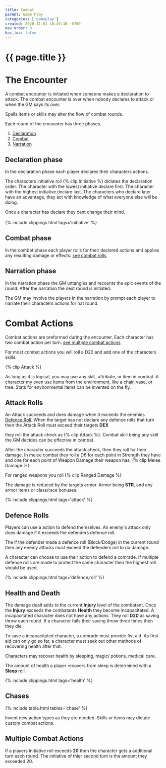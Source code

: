 ```yaml
---
title: Combat
parent: Game Play
categories: ['gameplay']
created: 2020-11-01 10:49:38 -0700
nav_order: 3
has_toc: false
---
```

# {{ page.title }}

# The Encounter

A combat encounter is initiated when someone makes a declaration to attack. The combat encounter is over when nobody declares to attack or when the GM says its over.

Spells items or skills may alter the flow of combat rounds.

Each round of the encounter has three phases.

1. [Declaration](#declaration-phase)
2. [Combat](#combat-phase)
3. [Narration](#narration-phase)

## Declaration phase

In the declaration phase each player declares their characters actions. 

The characters initiative roll {% clip Initiative %} dictates the declaration order.
The character with the lowest initiative declare first. 
The character with the highest initiative declare last.
The characters who declare later have an advantage, they act with knowledge of what everyone else will be doing.

Once a character has declare they cant change their mind.\
\
{% include clippings.html tags='initiative' %}

## Combat phase

In the combat phase each player rolls for their declared actions 
and applies any resulting damage or effects. 
[see combat rolls](#combat-actions).

## Narration phase

In the narration phase the GM untangles and recounts the epic events of the round.
After the narration the next round is initiated.

The GM may involve the players in the narration by prompt each player to narrate their characters actions for hat round. 

# Combat Actions

Combat actions are preformed during the encounter.
Each character has two combat action per turn.
[see multiple combat actions](#multiple-combat-actions)

For most combat actions you will roll a D20 and add one of the characters skills. 

{% clip Attack %}

As long as it is logical, you may use any skill, attribute, or item in combat.
A character my even use items from the environment, like a chair, vase, or tree.
Stats for environmental items can be invented on the fly.

## Attack Rolls

An Attack succeeds and does damage when it exceeds the enemies [Defence Roll](#defence-rolls).
When the target has not declare any defence rolls that turn then the Attack Roll must exceed their targets **DEX**

they roll the attack check as {% clip Attack %}. Combat skill being any skill the GM decides can be effective in combat.

After the character succeeds the attack check, then they roll for their damage. In melee combat they roll a D6 for each point in Strength they have and one for each point of Weapon Damage their weapon has, {% clip Melee Damage %}.

For ranged weapons you roll {% clip Ranged Damage %}

The damage is reduced by the targets armor. Armor being **STR**, and any armor items or class/race bonuses.

{% include clippings.html tags='attack' %}

## Defence Rolls

Players can use a action to defend themselves.
An enemy's attack only does damage if it exceeds the defenders defence roll.

The if the defender made a defence roll (Block/Dodge) in the current round then any enemy attacks must exceed the defenders roll to do damage.

A character can choose to use their action to defend a comrade.
If multiple defence rolls are made to protect the same character then the highest roll should be used.

{% include clippings.html tags='defence,roll' %}

## Health and Death

The damage dealt adds to the current **Injury** level of the combatant. 
Once the **Injury** exceeds the combatants **Health** they become incapacitated. 
A incapacitated character does not have any actions. 
They roll **D20** as saving throw each round. 
If a character fails their saving throw three times then they die.

To save a incapacitated character, a comrade must provide fist aid.
As first aid can only go so far, 
a character must seek out other methods of recovering health after that.

Characters may recover health by sleeping, magic/ potions, medical care.

The amount of health a player recovers from sleep is determined with a **Sleep** roll. 

{% include clippings.html tags='health' %}

## Chases

{% include table.html tables='chase' %}

Invent new action types as they are needed. 
Skills or items may dictate custom combat actions.

## Multiple Combat Actions

If a players initiative roll exceeds **20** then the character gets a additional turn each round. The initiative of thier second turn is the amount they exceeded 20.